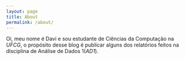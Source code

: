 ```yaml
---
layout: page
title: About
permalink: /about/
---
```


Oi, meu nome é Davi e sou estudante de Ciências da Computação na *UFCG*, o propósito desse blog é publicar
alguns dos relatórios feitos na disciplina de Análise de Dados 1(*AD1*).
